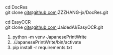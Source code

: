 cd DocRes <br />
git clone git@github.com:ZZZHANG-jx/DocRes.git

cd EasyOCR <br />
git clone git@github.com:JaidedAI/EasyOCR.git

1. python -m venv JapanesePrintWrite
2. ./JapanesePrintWrite/bin/activate
3. pip install -r requirements.txt
